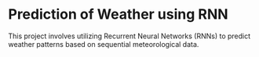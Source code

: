 # Prediction of Weather using RNN
This project involves utilizing Recurrent Neural Networks (RNNs) to predict weather patterns based on sequential meteorological data.

